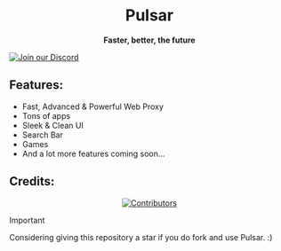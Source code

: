 
<h1 align="center">Pulsar</h1>



<p align="center"><strong>Faster, better, the future</strong></p>


[![Join our Discord](https://invidget.switchblade.xyz/cnfk8Gbe)](https://discord.gg/cnfk8Gbe)


## Features:

- Fast, Advanced & Powerful Web Proxy
- Tons of apps
- Sleek & Clean UI
- Search Bar
- Games
- And a lot more features coming soon...

## Credits:

<div align="center">
  <a href="https://github.com/Yeti1o1/Pulsar/graphs/contributors">
    <img src="https://contrib.rocks/image?repo=Yeti1o1/pulsar" alt="Contributors"/>
  </a>
</div>


> [!IMPORTANT]
> Considering giving this repository a star if you do fork and use Pulsar. :)
